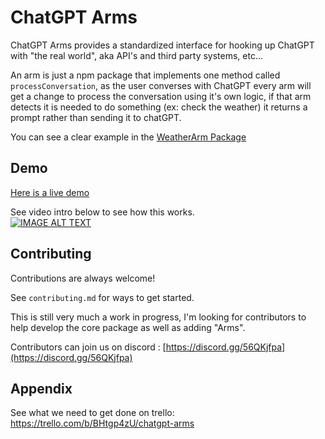 # ChatGPT Arms
ChatGPT Arms provides a standardized interface for hooking up ChatGPT with "the real world", aka API's and third party systems, etc...

An arm is just a npm package that implements one method called `processConversation`, as the user converses with ChatGPT every arm will get a change to process the conversation using it's own logic, if that arm detects it is needed to do something (ex: check the weather) it returns a prompt rather than sending it to chatGPT.

You can see a clear example in the [WeatherArm Package](https://github.com/TaylorHawkes/ChatGPTArms/tree/main/arms/weatherarm)


## Demo

[Here is a live demo]( http://chatgptarms.com)

See video intro below to see how this works. \
[![IMAGE ALT TEXT](http://img.youtube.com/vi/o2LiPkkIjeQ/0.jpg)](http://www.youtube.com/watch?v=o2LiPkkIjeQ "ChatGPT")

## Contributing

Contributions are always welcome!

See `contributing.md` for ways to get started.

This is still very much a work in progress, I'm looking for contributors to help develop the core package as well as adding "Arms". 

Contributors can join us on discord : [https://discord.gg/56QKjfpa](https://discord.gg/56QKjfpa)
## Appendix

See what we need to get done on trello: https://trello.com/b/BHtgp4zU/chatgpt-arms